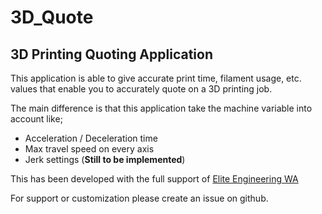 # 3D_Quote
## 3D Printing Quoting Application

This application is able to give accurate print time, filament usage, etc. values that enable you to accurately quote on a 3D printing job.

The main difference is that this application take the machine variable into account like;
- Acceleration / Deceleration time
- Max travel speed on every axis
- Jerk settings (**Still to be implemented**)




This has been developed with the full support of [Elite Engineering WA](https://www.elitewa.com.au)

For support or customization please create an issue on github.


